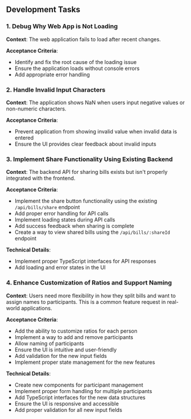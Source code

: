 
## Development Tasks

### 1. Debug Why Web App is Not Loading

**Context**: The web application fails to load after recent changes. 

**Acceptance Criteria**:
- Identify and fix the root cause of the loading issue
- Ensure the application loads without console errors
- Add appropriate error handling


### 2. Handle Invalid Input Characters

**Context**: The application shows NaN when users input negative values or non-numeric characters. 

**Acceptance Criteria**:
- Prevent application from showing invalid value when invalid data is entered
- Ensure the UI provides clear feedback about invalid inputs

### 3. Implement Share Functionality Using Existing Backend

**Context**: The backend API for sharing bills exists but isn't properly integrated with the frontend. 

**Acceptance Criteria**:
- Implement the share button functionality using the existing `/api/bills/share` endpoint
- Add proper error handling for API calls
- Implement loading states during API calls
- Add success feedback when sharing is complete
- Create a way to view shared bills using the `/api/bills/:shareId` endpoint

**Technical Details**:
- Implement proper TypeScript interfaces for API responses
- Add loading and error states in the UI

### 4. Enhance Customization of Ratios and Support Naming

**Context**: Users need more flexibility in how they split bills and want to assign names to participants. This is a common feature request in real-world applications.

**Acceptance Criteria**:
- Add the ability to customize ratios for each person
- Implement a way to add and remove participants
- Allow naming of participants
- Ensure the UI is intuitive and user-friendly
- Add validation for the new input fields
- Implement proper state management for the new features

**Technical Details**:
- Create new components for participant management
- Implement proper form handling for multiple participants
- Add TypeScript interfaces for the new data structures
- Ensure the UI is responsive and accessible
- Add proper validation for all new input fields
